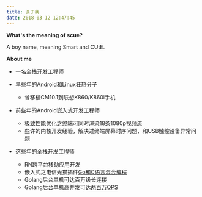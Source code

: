 ```yaml
---
title: 关于我
date: 2018-03-12 12:47:45
---
```


**What's the meaning of scue?**

A boy name, meaning Smart and CUtE.

**About me**

* 一名全栈开发工程师
* 早些年的Android和Linux狂热分子
    * 曾移植CM10.1到联想K860/K860i手机
* 前些年的Android嵌入式开发工程师
    * 极致性能优化之终端可同时渲染18条1080p视频流
    * 些许的内核开发经验，解决过终端屏幕时序问题，和USB触控设备异常问题

* 这些年的全栈开发工程师
    * RN跨平台移动应用开发
    * 嵌入式之电信光猫插件[Go和C语言混合编程](https://linkscue.com/2018/06/14/2018-06-12-golang-shared-link-binary/)
    * Golang后台单机可达百万级长连接
    * Golang后台单机高并发可达[两百万QPS](https://linkscue.com/2018/12/08/2018-12-08-aggregate-queue-golang/)




